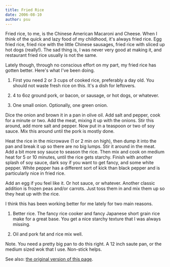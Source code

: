 ```yaml
---
title: Fried Rice
date: 2006-08-10
author: psu
---
```


Fried rice, to me, is the Chinese American Macaroni and Cheese. When I think of the quick and lazy food of my childhood, it's always fried rice. Egg fried rice, fried rice with the little Chinese sausages, fried rice with sliced up hot dogs (really!). The sad thing is, I was never very good at making it, and restaurant fried rice usually is not the same.

Lately though, through no conscious effort on my part, my fried rice has gotten better. Here's what I've been doing.

1. First you need 2 or 3 cups of cooked rice, preferably a day old. You should not waste fresh rice on this. It's a dish for leftovers.

2. 4 to 6oz ground pork, or bacon, or sausage, or hot dogs, or whatever.

3. One small onion. Optionally, one green onion.

Dice the onion and brown it in a pan in olive oil. Add salt and pepper, cook for a minute or two. Add the meat, mixing it up with the onions. Stir this around, add more salt and pepper. Now put in a teaspoon or two of soy sauce. Mix this around until the pork is mostly done.

Heat the rice in the microwave (1 or 2 min on high), then dump it into the pan and break
it up so there are no big lumps. Stir it around in the meat. Add a bit more soy sauce to
season the rice. Then mix and cook on medium heat for 5 or 10 minutes, until the rice gets
starchy. Finish with another splash of soy sauce,  dark soy if you want to get fancy, and
some white pepper. White pepper has a different sort of kick than black pepper and is
particularly nice in fried rice.

Add an egg if you feel like it. Or hot sauce, or whatever. Another classic addition is frozen peas and/or carrots. Just toss them in and mix them up so they heat up with the rice.

I think this has been working better for me lately for two main reasons.

1. Better rice. The fancy rice cooker and fancy Japanese short grain rice make for a great base. You get a nice starchy texture that I was always missing.

2. Oil and pork fat and rice mix well.

Note. You need a pretty big pan to do this right. A 12 inch saute pan, or the medium sized wok that I use. Non-stick helps.

See also: <a href="http://www.tleaves.com/weblog/archives/000659.html">the original version of this page</a>.